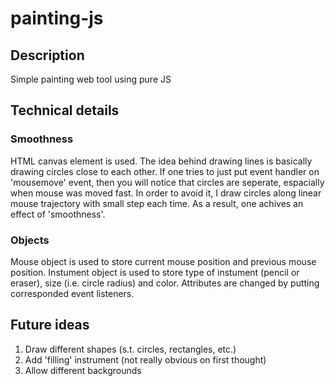 # painting-js

## Description
Simple painting web tool using pure JS

## Technical details
### Smoothness
HTML canvas element is used. The idea behind drawing lines is basically drawing circles close to each other.
If one tries to just put event handler on 'mousemove' event, then you will notice that circles are seperate, espacially when mouse was moved fast. In order to avoid it, I draw circles along linear mouse trajectory with small step each time. As a result, one achives an effect of 'smoothness'.
### Objects
Mouse object is used to store current mouse position and previous mouse position.
Instument object is used to store type of instument (pencil or eraser), size (i.e. circle radius) and color. 
Attributes are changed by putting corresponded event listeners. 

## Future ideas
1. Draw different shapes (s.t. circles, rectangles, etc.)
2. Add 'filling' instrument (not really obvious on first thought)
3. Allow different backgrounds

